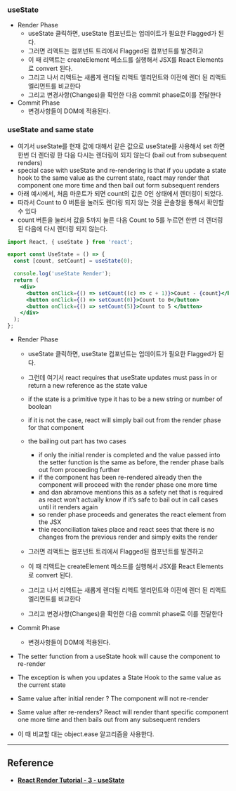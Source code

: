 ### useState

- Render Phase
  - useState 클릭하면, useState 컴포넌트는 업데이트가 필요한 Flagged가 된다.
  - 그러면 리액트는 컴포넌트 트리에서 Flagged된 컴포넌트를 발견하고
  - 이 때 리액트는 createElement 메소드를 실행해서 JSX를 React Elements로 convert 된다.
  - 그리고 나서 리액트는 새롭게 렌더될 리액트 엘리먼트와 이전에 렌더 된 리액트 엘리먼트를 비교한다
  - 그리고 변경사항(Changes)을 확인한 다음 commit phase로이를 전달한다
- Commit Phase
  - 변경사항들이 DOM에 적용된다.

### useState and same state

- 여기서 useState를 현재 값에 대해서 같은 값으로 useState를 사용해서 set 하면 한번 더 렌더링 한 다음 다시는 렌더링이 되지 않는다 (bail out from subsequent renders)
- special case with useState and re-rendering is that if you update a state hook to the same value as the current state, react may render that component one more time and then bail out form subsequent renders
- 아래 예시에서, 처음 마운트가 되면 count의 값은 0인 상태에서 렌더링이 되었다.
- 따라서 Count to 0 버튼을 눌러도 렌더링 되지 않는 것을 콘솔창을 통해서 확인할 수 있다
- count 버튼을 눌러서 값을 5까지 눌른 다음 Count to 5를 누르면 한번 더 렌더링 된 다음에 다시 렌더링 되지 않는다.

```jsx
import React, { useState } from 'react';

export const UseState = () => {
  const [count, setCount] = useState(0);

  console.log('useState Render');
  return (
    <div>
      <button onClick={() => setCount((c) => c + 1)}>Count - {count}</button>
      <button onClick={() => setCount(0)}>Count to 0</button>
      <button onClick={() => setCount(5)}>Count to 5 </button>
    </div>
  );
};
```

- Render Phase
  - useState 클릭하면, useState 컴포넌트는 업데이트가 필요한 Flagged가 된다.
  - 그런데 여기서 react requires that useState updates must pass in or return a new reference as the state value
  - if the state is a primitive type it has to be a new string or number of boolean
  - if it is not the case, react will simply bail out from the render phase for that component
  - the bailing out part has two cases

    - if only the initial render is completed and the value passed into the setter function is the same as before, the render phase bails out from proceeding further
    - if the component has been re-rendered already then the component will proceed with the render phase one more time
    - and dan abramove mentions this as a safety net that is required as react won’t actually know if it’s safe to bail out in call cases until it renders again
    - so render phase proceeds and generates the react element from the JSX
    - thie reconciliation takes place and react sees that there is no changes from the previous render and simply exits the render

  - 그러면 리액트는 컴포넌트 트리에서 Flagged된 컴포넌트를 발견하고
  - 이 때 리액트는 createElement 메소드를 실행해서 JSX를 React Elements로 convert 된다.
  - 그리고 나서 리액트는 새롭게 렌더될 리액트 엘리먼트와 이전에 렌더 된 리액트 엘리먼트를 비교한다
  - 그리고 변경사항(Changes)을 확인한 다음 commit phase로 이를 전달한다
- Commit Phase

  - 변경사항들이 DOM에 적용된다.

- The setter function from a useState hook will cause the component to re-render
- The exception is when you updates a State Hook to the same value as the current state
- Same value after initial render ? The component will not re-render
- Same value after re-renders? React will render thant specific component one more time and then bails out from any subsequent renders
- 이 때 비교할 대는 object.ease 알고리즘을 사용한다.

---

## Reference

- **[React Render Tutorial - 3 - useState](https://www.youtube.com/watch?v=OQYsHvEq7nE&list=PLC3y8-rFHvwg7czgqpQIBEAHn8D6l530t&index=3)**

